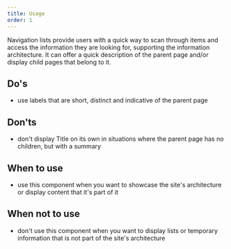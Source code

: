 ```yaml
---
title: Usage
order: 1
---
```


Navigation lists provide users with a quick way to scan through items and access the information they are looking for, supporting the information architecture. It can offer a quick description of the parent page and/or display child pages that belong to it.

## Do's

- use labels that are short, distinct and indicative of the parent page

## Don'ts

- don't display Title on its own in situations where the parent page has no children, but with a summary

## When to use

- use this component when you want to showcase the site's architecture or display content that it's part of it

## When not to use

- don't use this component when you want to display lists or temporary information that is not part of the site's architecture
